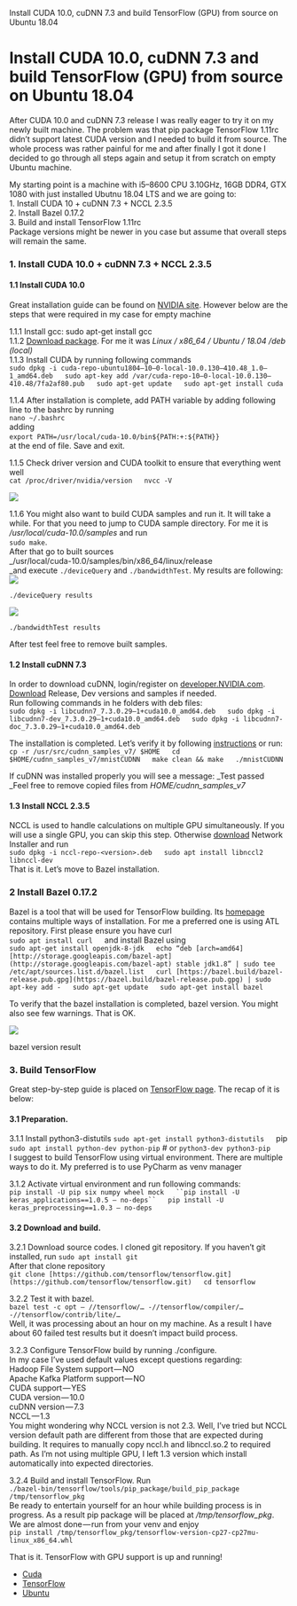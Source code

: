 Install CUDA 10.0, cuDNN 7.3 and build TensorFlow (GPU) from source on Ubuntu 18.04

# Install CUDA 10.0, cuDNN 7.3 and build TensorFlow (GPU) from source on Ubuntu 18.04

After CUDA 10.0 and cuDNN 7.3 release I was really eager to try it on my newly built machine. The problem was that pip package TensorFlow 1.11rc didn’t support latest CUDA version and I needed to build it from source. The whole process was rather painful for me and after finally I got it done I decided to go through all steps again and setup it from scratch on empty Ubuntu machine.

My starting point is a machine with i5–8600 CPU 3.10GHz, 16GB DDR4, GTX 1080 with just installed Ubutnu 18.04 LTS and we are going to:   
1\. Install CUDA 10 + cuDNN 7.3 + NCCL 2.3.5  
2\. Install Bazel 0.17.2  
3\. Build and install TensorFlow 1.11rc   
Package versions might be newer in you case but assume that overall steps will remain the same.

### 1\. Install CUDA 10.0 + cuDNN 7.3 + NCCL 2.3.5

#### **1.1 Install CUDA 10.0**

Great installation guide can be found on [NVIDIA site](https://docs.nvidia.com/cuda/cuda-installation-guide-linux/index.html). However below are the steps that were required in my case for empty machine

1.1.1 Install gcc: sudo apt-get install gcc  
1.1.2 [Download package](https://developer.nvidia.com/cuda-downloads). For me it was _Linux / x86_64 / Ubuntu / 18.04 /deb (local)_  
1.1.3 Install CUDA by running following commands  
`sudo dpkg -i cuda-repo-ubuntu1804–10–0-local-10.0.130–410.48_1.0–1_amd64.deb  
sudo apt-key add /var/cuda-repo-10–0-local-10.0.130–410.48/7fa2af80.pub  
sudo apt-get update  
sudo apt-get install cuda`

1.1.4 After installation is complete, add PATH variable by adding following line to the bashrc by running  
`nano ~/.bashrc`  
adding   
`export PATH=/usr/local/cuda-10.0/bin${PATH:+:${PATH}}`   
at the end of file. Save and exit.

1.1.5 Check driver version and CUDA toolkit to ensure that everything went well  
`cat /proc/driver/nvidia/version  
nvcc -V`

![](../_resources/50abd79df89d4be390451ff275b357d7.png)

1.1.6 You might also want to build CUDA samples and run it. It will take a while. For that you need to jump to CUDA sample directory. For me it is _/usr/local/cuda-10.0/samples_ and run   
`sudo make`.   
After that go to built sources   
_/usr/local/cuda-10.0/samples/bin/x86_64/linux/release  
_and execute `./deviceQuery` and `./bandwidthTest`. My results are following:
![](../_resources/268a845d416040df85dd36bce1353cdd.png)

`./deviceQuery results`

![](../_resources/41e6b53aed444e01806ebcd4c3ef7aff.png)

`./bandwidthTest results`

After test feel free to remove built samples.

#### **1.2 Install cuDNN 7.3**

In order to download cuDNN, login/register on [developer.NVIDIA.com](https://developer.nvidia.com/). [Download](https://developer.nvidia.com/cudnn) Release, Dev versions and samples if needed.  
Run following commands in he folders with deb files:  
`sudo dpkg -i libcudnn7_7.3.0.29–1+cuda10.0_amd64.deb  
sudo dpkg -i libcudnn7-dev_7.3.0.29–1+cuda10.0_amd64.deb  
sudo dpkg -i libcudnn7-doc_7.3.0.29–1+cuda10.0_amd64.deb`

The installation is completed. Let’s verify it by following [instructions](https://docs.nvidia.com/deeplearning/sdk/cudnn-install/index.html#verify) or run:  
`cp -r /usr/src/cudnn_samples_v7/ $HOME  
cd $HOME/cudnn_samples_v7/mnistCUDNN  
make clean && make  
./mnistCUDNN`

If cuDNN was installed properly you will see a message: _Test passed  
_Feel free to remove copied files from _HOME/cudnn\_samples\_v7_

#### **1.3 Install NCCL 2.3.5**

NCCL is used to handle calculations on multiple GPU simultaneously. If you will use a single GPU, you can skip this step. Otherwise [download](https://developer.nvidia.com/nccl) Network Installer and run  
`sudo dpkg -i nccl-repo-<version>.deb  
sudo apt install libnccl2 libnccl-dev`  
That is it. Let’s move to Bazel installation.

### 2 Install Bazel 0.17.2

Bazel is a tool that will be used for TensorFlow building. Its [homepage](https://docs.bazel.build/versions/master/install-ubuntu.html) contains multiple ways of installation. For me a preferred one is using ATL repository. First please ensure you have curl  
`sudo apt install curl  
`and install Bazel using  
`sudo apt-get install openjdk-8-jdk  
echo “deb [arch=amd64] [http://storage.googleapis.com/bazel-apt](http://storage.googleapis.com/bazel-apt) stable jdk1.8” | sudo tee /etc/apt/sources.list.d/bazel.list  
curl [https://bazel.build/bazel-release.pub.gpg](https://bazel.build/bazel-release.pub.gpg) | sudo apt-key add -  
sudo apt-get update  
sudo apt-get install bazel`

To verify that the bazel installation is completed, bazel version. You might also see few warnings. That is OK.

![](../_resources/424925e3b2d449d29552b21d80fe151b.png)

bazel version result

### 3\. Build TensorFlow

Great step-by-step guide is placed on [TensorFlow page](https://www.tensorflow.org/install/source). The recap of it is below:

#### 3.1 Preparation.

3.1.1 Install python3-distutils `sudo apt-get install python3-distutils  
`pip `sudo apt install python-dev python-pip` # or `python3-dev python3-pip`  
I suggest to build TensorFlow using virtual environment. There are multiple ways to do it. My preferred is to use PyCharm as venv manager

3.1.2 Activate virtual environment and run following commands:  
`pip install -U pip six numpy wheel mock  
``pip install -U keras_applications==1.0.5 — no-deps``  
pip install -U keras_preprocessing==1.0.3 — no-deps`

#### 3.2 Download and build.

3.2.1 Download source codes. I cloned git repository. If you haven’t git installed, run `sudo apt install git`  
After that clone repository   
`git clone [https://github.com/tensorflow/tensorflow.git](https://github.com/tensorflow/tensorflow.git)  
cd tensorflow`

3.2.2 Test it with bazel.  
`bazel test -c opt — //tensorflow/… -//tensorflow/compiler/… -//tensorflow/contrib/lite/…`  
Well, it was processing about an hour on my machine. As a result I have about 60 failed test results but it doesn’t impact build process.

3.2.3 Configure TensorFlow build by running ./configure.   
In my case I’ve used default values except questions regarding:  
Hadoop File System support — NO  
Apache Kafka Platform support — NO  
CUDA support — YES  
CUDA version — 10.0  
cuDNN version — 7.3  
NCCL — 1.3  
You might wondering why NCCL version is not 2.3. Well, I’ve tried but NCCL version default path are different from those that are expected during building. It requires to manually copy nccl.h and libnccl.so.2 to required path. As I’m not using multiple GPU, I left 1.3 version which install automatically into expected directories.

3.2.4 Build and install TensorFlow. Run   
`./bazel-bin/tensorflow/tools/pip_package/build_pip_package /tmp/tensorflow_pkg`  
Be ready to entertain yourself for an hour while building process is in progress. As a result pip package will be placed at _/tmp/tensorflow_pkg_.   
We are almost done — run from your venv and enjoy  
`pip install /tmp/tensorflow_pkg/tensorflow-version-cp27-cp27mu-linux_x86_64.whl`

That is it. TensorFlow with GPU support is up and running!

*   [Cuda](https://medium.com/tag/cuda?source=post)
*   [TensorFlow](https://medium.com/tag/tensorflow?source=post)
*   [Ubuntu](https://medium.com/tag/ubuntu?source=post)